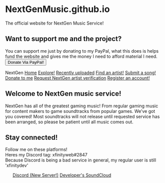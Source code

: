 # NextGenMusic.github.io
The official website for NextGen Music Service!

Want to support me and the project?
-------
You can support me just by donating to my PayPal, what this does is helps fund the website and gives me the money I need to afford material I need. 
<a href="https://paypal.me/xfinitywebdev"><button>Donate Via PayPal!</button></a>


<!DOCTYPE html>
<html lang="en">
<head>
    <meta charset="UTF-8">
    <meta name="viewport" content="width=device-width, initial-scale=1.0">
    <title>NextGen - Music, made by the community!</title>
    <link rel="stylesheet" href="external/main.css">
</head>
<body>
    <nav>
        <span id="title-nav">NextGen</span>
        <a href="/index.html">Home</a>
        <a href="portal/explore.html">Explore!</a>
        <a href="portal/recents.html">Recently uploaded</a>
        <a href="portal/artists.html">Find an artist!</a>
        <a href="portal/File Summision Form/send-audio.html">Submit a song!</a>
        <a href="https://paypal.me/xfinitywebdev" target="_blank">Donate to me</a>
      <a href="https://forms.gle/LvLGMFJ3kWrQsqpy6" target="_blank">Request NextGen artist verification</a>
      <a href="portal/Registration/signup.php" target="_blank">Register an account!</a>
    </nav>
    <section>
        <h2>Welcome to NextGen music service!</h2>
        <p>
            NextGen has all of the greatest gaming music! From regular gaming music for content makers to game soundtracks from popular games. We’ve got you covered! Most soundtracks will not release until requested service has been arranged, so please be patient until all music comes out. 
        </p>
    </section>
    <section>
        <h2>Stay connected!</h2>
        <p>
            Follow me on these platforms!<br>
            Heres my Discord tag: xfinityweb#2847<br>
            Because Discord is being a bad service in general, my regular user is still 'xfinitydev'
        </p>
        <ul>
            <a href="" target="_blank" id="style-dis-in">Discord (New Server!)</a>
            <a href="https://soundcloud.com/xfinitywebdev" target="_blank" id="style-dis-in">Developer's SoundCloud</a>
        </ul>
    </section>
</body>
</html>